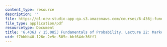 ```yaml
---
content_type: resource
description: ''
file: https://ol-ocw-studio-app-qa.s3.amazonaws.com/courses/6-436j-fundamentals-of-probability-fall-2018/f7bbbb40126e2e9e505cbbf64dc36ff1_MIT6_436JF18_lec22.pdf
file_type: application/pdf
resourcetype: Document
title: '6.436J / 15.085J Fundamentals of Probability, Lecture 22: Markov Chains II'
uid: f7bbbb40-126e-2e9e-505c-bbf64dc36ff1
---
```

